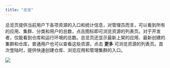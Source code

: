 ```yaml
---
title: "总览"
---
```


总览页提供当前用户下各项资源的入口和统计信息，对管理员而言，可以看到所有的应用、集群、分类和用户的总数，点击图标即可浏览资源的列表页。对于开发者，仅能看到仓库和运行环境的总数。总览页还显示最新上架的应用、最新创建的集群和仓库，普通用户也可以查看这些资源，点击 **更多** 可浏览资源的列表页。首次登陆时，提供快速创建仓库、浏览应用和管理集群的入口。

![](/dashboard-admin.png)